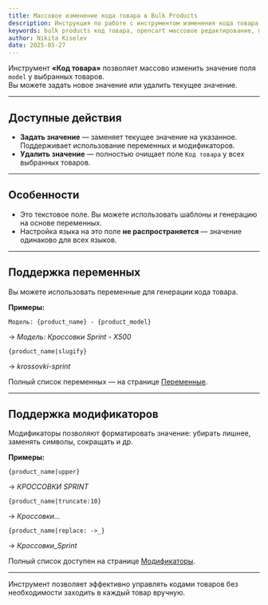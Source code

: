 ```yaml
---
title: Массовое изменение кода товара в Bulk Products
description: Инструкция по работе с инструментом изменения кода товара (model). Установка и удаление кода товара, использование переменных и модификаторов.
keywords: bulk products код товара, opencart массовое редактирование, model товара, артикул товара opencart
author: Nikita Kiselev
date: 2025-05-27
---
```


Инструмент **«Код товара»** позволяет массово изменить значение поля `model` у выбранных товаров.  
Вы можете задать новое значение или удалить текущее значение.

---

## Доступные действия

- **Задать значение** — заменяет текущее значение на указанное. Поддерживает использование переменных и модификаторов.
- **Удалить значение** — полностью очищает поле `Код товара` у всех выбранных товаров.

---

## Особенности

- Это текстовое поле. Вы можете использовать шаблоны и генерацию на основе переменных.
- Настройка языка на это поле **не распространяется** — значение одинаково для всех языков.

---

## Поддержка переменных

Вы можете использовать переменные для генерации кода товара.

**Примеры:**

```
Модель: {product_name} - {product_model}
```

→ *Модель: Кроссовки Sprint - X500*

```
{product_name|slugify}
```

→ *krossovki-sprint*

Полный список переменных — на странице [Переменные](variables.md).

---

## Поддержка модификаторов

Модификаторы позволяют форматировать значение: убирать лишнее, заменять символы, сокращать и др.

**Примеры:**

```
{product_name|upper}
```

→ *КРОССОВКИ SPRINT*

```
{product_name|truncate:10}
```

→ *Кроссовки...*

```
{product_name|replace: ->_}
```

→ *Кроссовки_Sprint*

Полный список доступен на странице [Модификаторы](modificators.md).

---

Инструмент позволяет эффективно управлять кодами товаров без необходимости заходить в каждый товар вручную.
